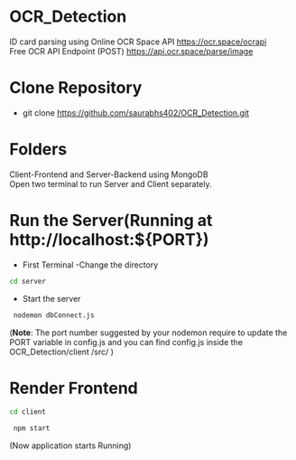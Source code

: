 # OCR_Detection
ID card parsing using Online OCR Space API
https://ocr.space/ocrapi  
Free OCR API Endpoint (POST)
https://api.ocr.space/parse/image


# Clone Repository
- git clone https://github.com/saurabhs402/OCR_Detection.git

# Folders
Client-Frontend and Server-Backend using MongoDB  
Open two terminal to run Server and Client separately.

# Run the Server(Running at  http://localhost:${PORT})
- First Terminal
  -Change the directory
```bash
cd server
```
  - Start the server
```bash
 nodemon dbConnect.js
```

  
(**Note**: The port number suggested by your nodemon require to update the PORT variable in config.js and you can find config.js inside the OCR_Detection/client
/src/ )

# Render Frontend
```bash
cd client
```  
```bash
 npm start
```  

  (Now application starts Running)



